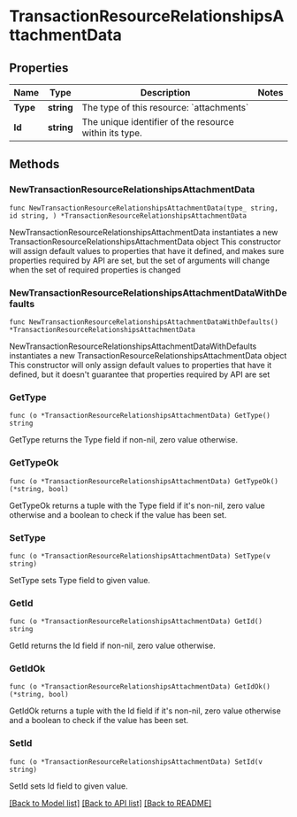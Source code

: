 # TransactionResourceRelationshipsAttachmentData

## Properties

Name | Type | Description | Notes
------------ | ------------- | ------------- | -------------
**Type** | **string** | The type of this resource: &#x60;attachments&#x60; | 
**Id** | **string** | The unique identifier of the resource within its type.  | 

## Methods

### NewTransactionResourceRelationshipsAttachmentData

`func NewTransactionResourceRelationshipsAttachmentData(type_ string, id string, ) *TransactionResourceRelationshipsAttachmentData`

NewTransactionResourceRelationshipsAttachmentData instantiates a new TransactionResourceRelationshipsAttachmentData object
This constructor will assign default values to properties that have it defined,
and makes sure properties required by API are set, but the set of arguments
will change when the set of required properties is changed

### NewTransactionResourceRelationshipsAttachmentDataWithDefaults

`func NewTransactionResourceRelationshipsAttachmentDataWithDefaults() *TransactionResourceRelationshipsAttachmentData`

NewTransactionResourceRelationshipsAttachmentDataWithDefaults instantiates a new TransactionResourceRelationshipsAttachmentData object
This constructor will only assign default values to properties that have it defined,
but it doesn't guarantee that properties required by API are set

### GetType

`func (o *TransactionResourceRelationshipsAttachmentData) GetType() string`

GetType returns the Type field if non-nil, zero value otherwise.

### GetTypeOk

`func (o *TransactionResourceRelationshipsAttachmentData) GetTypeOk() (*string, bool)`

GetTypeOk returns a tuple with the Type field if it's non-nil, zero value otherwise
and a boolean to check if the value has been set.

### SetType

`func (o *TransactionResourceRelationshipsAttachmentData) SetType(v string)`

SetType sets Type field to given value.


### GetId

`func (o *TransactionResourceRelationshipsAttachmentData) GetId() string`

GetId returns the Id field if non-nil, zero value otherwise.

### GetIdOk

`func (o *TransactionResourceRelationshipsAttachmentData) GetIdOk() (*string, bool)`

GetIdOk returns a tuple with the Id field if it's non-nil, zero value otherwise
and a boolean to check if the value has been set.

### SetId

`func (o *TransactionResourceRelationshipsAttachmentData) SetId(v string)`

SetId sets Id field to given value.



[[Back to Model list]](../README.md#documentation-for-models) [[Back to API list]](../README.md#documentation-for-api-endpoints) [[Back to README]](../README.md)


